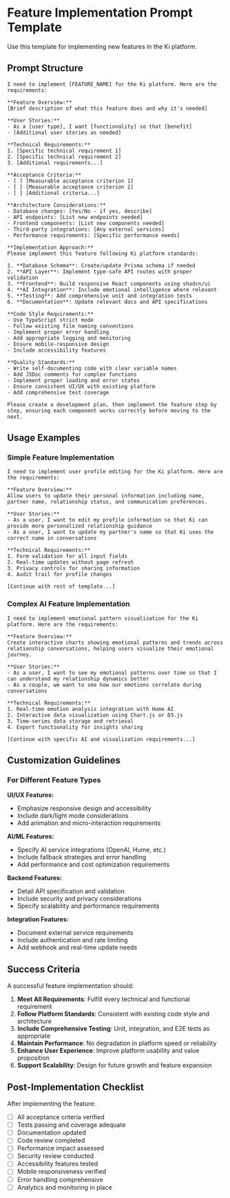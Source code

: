 # Feature Implementation Prompt Template

Use this template for implementing new features in the Ki platform.

## Prompt Structure

```
I need to implement [FEATURE_NAME] for the Ki platform. Here are the requirements:

**Feature Overview:**
[Brief description of what this feature does and why it's needed]

**User Stories:**
- As a [user type], I want [functionality] so that [benefit]
- [Additional user stories as needed]

**Technical Requirements:**
1. [Specific technical requirement 1]
2. [Specific technical requirement 2]
3. [Additional requirements...]

**Acceptance Criteria:**
- [ ] [Measurable acceptance criterion 1]
- [ ] [Measurable acceptance criterion 2]
- [ ] [Additional criteria...]

**Architecture Considerations:**
- Database changes: [Yes/No - if yes, describe]
- API endpoints: [List new endpoints needed]
- Frontend components: [List new components needed]
- Third-party integrations: [Any external services]
- Performance requirements: [Specific performance needs]

**Implementation Approach:**
Please implement this feature following Ki platform standards:

1. **Database Schema**: Create/update Prisma schema if needed
2. **API Layer**: Implement type-safe API routes with proper validation
3. **Frontend**: Build responsive React components using shadcn/ui
4. **AI Integration**: Include emotional intelligence where relevant
5. **Testing**: Add comprehensive unit and integration tests
6. **Documentation**: Update relevant docs and API specifications

**Code Style Requirements:**
- Use TypeScript strict mode
- Follow existing file naming conventions
- Implement proper error handling
- Add appropriate logging and monitoring
- Ensure mobile-responsive design
- Include accessibility features

**Quality Standards:**
- Write self-documenting code with clear variable names
- Add JSDoc comments for complex functions
- Implement proper loading and error states
- Ensure consistent UI/UX with existing platform
- Add comprehensive test coverage

Please create a development plan, then implement the feature step by step, ensuring each component works correctly before moving to the next.
```

## Usage Examples

### Simple Feature Implementation
```
I need to implement user profile editing for the Ki platform. Here are the requirements:

**Feature Overview:**
Allow users to update their personal information including name, partner name, relationship status, and communication preferences.

**User Stories:**
- As a user, I want to edit my profile information so that Ki can provide more personalized relationship guidance
- As a user, I want to update my partner's name so that Ki uses the correct name in conversations

**Technical Requirements:**
1. Form validation for all input fields
2. Real-time updates without page refresh
3. Privacy controls for sharing information
4. Audit trail for profile changes

[Continue with rest of template...]
```

### Complex AI Feature Implementation
```
I need to implement emotional pattern visualization for the Ki platform. Here are the requirements:

**Feature Overview:**
Create interactive charts showing emotional patterns and trends across relationship conversations, helping users visualize their emotional journey.

**User Stories:**
- As a user, I want to see my emotional patterns over time so that I can understand my relationship dynamics better
- As a couple, we want to see how our emotions correlate during conversations

**Technical Requirements:**
1. Real-time emotion analysis integration with Hume AI
2. Interactive data visualization using Chart.js or D3.js
3. Time-series data storage and retrieval
4. Export functionality for insights sharing

[Continue with specific AI and visualization requirements...]
```

## Customization Guidelines

### For Different Feature Types

**UI/UX Features:**
- Emphasize responsive design and accessibility
- Include dark/light mode considerations
- Add animation and micro-interaction requirements

**AI/ML Features:**
- Specify AI service integrations (OpenAI, Hume, etc.)
- Include fallback strategies and error handling
- Add performance and cost optimization requirements

**Backend Features:**
- Detail API specification and validation
- Include security and privacy considerations
- Specify scalability and performance requirements

**Integration Features:**
- Document external service requirements
- Include authentication and rate limiting
- Add webhook and real-time update needs

## Success Criteria

A successful feature implementation should:

1. **Meet All Requirements**: Fulfill every technical and functional requirement
2. **Follow Platform Standards**: Consistent with existing code style and architecture
3. **Include Comprehensive Testing**: Unit, integration, and E2E tests as appropriate
4. **Maintain Performance**: No degradation in platform speed or reliability
5. **Enhance User Experience**: Improve platform usability and value proposition
6. **Support Scalability**: Design for future growth and feature expansion

## Post-Implementation Checklist

After implementing the feature:

- [ ] All acceptance criteria verified
- [ ] Tests passing and coverage adequate
- [ ] Documentation updated
- [ ] Code review completed
- [ ] Performance impact assessed
- [ ] Security review conducted
- [ ] Accessibility features tested
- [ ] Mobile responsiveness verified
- [ ] Error handling comprehensive
- [ ] Analytics and monitoring in place